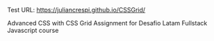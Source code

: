Test URL: https://juliancrespi.github.io/CSSGrid/

Advanced CSS with CSS Grid Assignment for Desafio Latam Fullstack Javascript course
